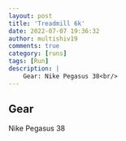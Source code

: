 ```yaml
---
layout: post
title: 'Treadmill 6k'
date: 2022-07-07 19:36:32
author: multishiv19
comments: true
category: [runs]
tags: [Run]
description: |
    Gear: Nike Pegasus 38<br/>
---
```


## Gear
Nike Pegasus 38



<div width='100%' class='strava-embed-placeholder' data-embed-type='activity' data-embed-id='7428631754'></div>
<script src='https://strava-embeds.com/embed.js'></script>
